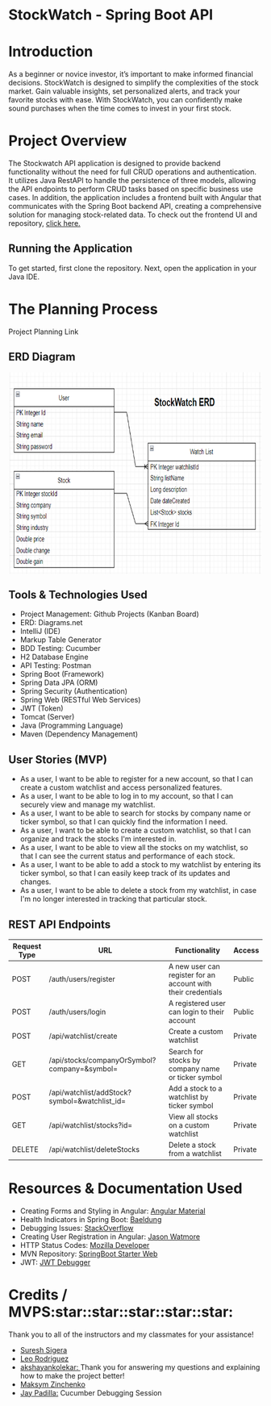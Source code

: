 # StockWatch - Spring Boot API
<h1>Introduction</h1>
As a beginner or novice investor, it’s important to make informed financial decisions. StockWatch is designed to simplify the complexities of the stock market.  Gain valuable insights, set personalized alerts, and track your favorite stocks with ease. With StockWatch, you can confidently make sound purchases when the time comes to invest in your first stock.
<h1>Project Overview</h1>
The Stockwatch API application is designed to provide backend functionality without the need for full CRUD operations and authentication. It utilizes Java RestAPI to handle the persistence of three models, allowing the API endpoints to perform CRUD tasks based on specific business use cases. In addition, the application includes a frontend built with Angular that communicates with the Spring Boot backend API, creating a comprehensive solution for managing stock-related data. To check out the frontend UI and repository, <a href="https://github.com/vnpugh/StockWatch_Frontend">click here.</a>
<h2>Running the Application</h2>
To get started, first clone the repository. Next, open the application in your Java IDE. 
<h1>The Planning Process</h1>
Project Planning Link
<h2>ERD Diagram</h2>
<center><img align="center" width="500" height="400" src="assets/erd.png" alt="api"></center>
<h2>Tools & Technologies Used</h2>
<ul>
  <li> Project Management: Github Projects (Kanban Board)</li>
  <li>ERD: Diagrams.net</li>
  <li>IntelliJ (IDE)</li>
  <li>Markup Table Generator</li>
 <li>BDD Testing: Cucumber</li>
<li>H2 Database Engine</li>
<li> API Testing: Postman</li>
<li>Spring Boot (Framework)</li>
<li>Spring Data JPA (ORM)</li>
<li>Spring Security (Authentication)</li>
<li>Spring Web (RESTful Web Services)</li>
<li>JWT (Token)</li>
<li>Tomcat (Server)</li>
<li>Java (Programming Language)</li>
<li>Maven (Dependency Management)</li>
</ul>
<h2>User Stories (MVP)</h2>
<ul>
<li>As a user, I want to be able to register for a new account, so that I can create a custom watchlist and access personalized features.</li>
<li>As a user, I want to be able to log in to my account, so that I can securely view and manage my watchlist.</li>
<li>As a user, I want to be able to search for stocks by company name or ticker symbol, so that I can quickly find the information I need.</li>
<li>As a user, I want to be able to create a custom watchlist, so that I can organize and track the stocks I'm interested in.</li>
<li>As a user, I want to be able to view all the stocks on my watchlist, so that I can see the current status and performance of each stock.</li>
<li>As a user, I want to be able to add a stock to my watchlist by entering its ticker symbol, so that I can easily keep track of its updates and changes.</li>
<li>As a user, I want to be able to delete a stock from my watchlist, in case I'm no longer interested in tracking that particular stock.</li>
</ul>
<h2>REST API Endpoints</h2>
<table class="tg">
<thead>
  <tr>
    <th class="tg-c3ow">Request Type</th>
    <th class="tg-c3ow">URL</th>
    <th class="tg-c3ow">Functionality</th>
    <th class="tg-0pky">Access</th>
  </tr>
</thead>
<tbody>
  <tr>
    <td class="tg-0pky">POST</td>
    <td class="tg-0pky">/auth/users/register</td>
    <td class="tg-0pky">A new user can register for an account with their credentials</td>
    <td class="tg-0pky">Public</td>
  </tr>
  <tr>
    <td class="tg-0pky">POST</td>
    <td class="tg-0pky">/auth/users/login</td>
    <td class="tg-0pky">A registered user can login to their account</td>
    <td class="tg-0pky">Public</td>
  </tr>
  <tr>
    <td class="tg-0pky">POST</td>
    <td class="tg-0pky">/api/watchlist/create</td>
    <td class="tg-0pky">Create a custom watchlist</td>
    <td class="tg-0pky">Private</td>
  </tr>
  <tr>
    <td class="tg-0pky">GET</td>
    <td class="tg-0pky">/api/stocks/companyOrSymbol?company=&amp;symbol=</td>
    <td class="tg-0pky">Search for stocks by company name or ticker symbol</td>
    <td class="tg-0pky">Private</td>
  </tr>
  <tr>
    <td class="tg-0pky">POST</td>
    <td class="tg-0pky">/api/watchlist/addStock?symbol=&amp;watchlist_id=</td>
    <td class="tg-0pky">Add a stock to a watchlist by ticker symbol</td>
    <td class="tg-0pky">Private</td>
  </tr>
  <tr>
    <td class="tg-0pky">GET</td>
    <td class="tg-0pky">/api/watchlist/stocks?id=</td>
    <td class="tg-0pky">View all stocks on a custom watchlist</td>
    <td class="tg-0pky">Private</td>
  </tr>
  <tr>
    <td class="tg-0pky">DELETE</td>
    <td class="tg-0pky">/api/watchlist/deleteStocks</td>
    <td class="tg-0pky">Delete a stock from a watchlist</td>
    <td class="tg-0pky">Private</td>
  </tr>

</tbody>
</table>
<h1>Resources & Documentation Used</h1>
<ul>
<li>Creating Forms and Styling in Angular: <a href="https://material.angular.io/">Angular Material</a></li>
  <li>Health Indicators in Spring Boot: <a href="https://www.baeldung.com/spring-boot-health-indicators">Baeldung</a></li>
<li>Debugging Issues: <a href="https://stackoverflow.com/questions/45370178/exporting-a-package-from-system-module-is-not-allowed-with-release">StackOverflow</a></li>
<li>Creating User Registration in Angular: <a href="https://jasonwatmore.com/post/2022/11/29/angular-14-user-registration-and-login-example-tutorial#home-component-html">Jason Watmore</a></li>
<li>HTTP Status Codes: <a href="https://developer.mozilla.org/en-US/docs/Web/HTTP/Status">Mozilla Developer</a></li>
<li>MVN Repository: <a href="https://mvnrepository.com/artifact/org.springframework.boot/spring-boot-starter-web/3.0.5">SpringBoot Starter Web</a></li>
<li>JWT: <a href="https://jwt.io/introduction">JWT Debugger</a></li>
</ul>
<h1>Credits / MVPS:star::star::star::star::star:</h1>
<p>Thank you to all of the instructors and my classmates for your assistance!</p>
<ul>
<li><a href="https://github.com/sureshmelvinsigera/">Suresh Sigera</a></li>
<li><a href="https://github.com/LRodriguez9">Leo Rodriguez</a></li>
<li><a href="https://github.com/akshayankolekar">akshayankolekar: </a>Thank you for answering my questions and explaining how to make the project better!</li>
<li><a href="https://github.com/maklaut007">Maksym Zinchenko</a></li>
<li><a href="https://github.com/Jaypad07">Jay Padilla:</a> Cucumber Debugging Session</li>
</ul>
